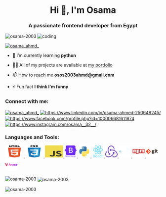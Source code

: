 <h1 align="center">Hi 👋, I'm Osama</h1>
<h3 align="center">A passionate frontend developer from Egypt</h3>


<img align="right" alt="coding" width="400" src="https://cdn.dribbble.com/users/730703/screenshots/6581243/avento.gif">

<p align="left"> <img src="https://komarev.com/ghpvc/?username=osama-2003&label=Profile%20views&color=0e75b6&style=flat" alt="osama-2003" /> </p>

<p align="left"> <a href="https://twitter.com/osama_ahmd_" target="blank"><img src="https://img.shields.io/twitter/follow/osama_ahmd_?logo=twitter&style=for-the-badge" alt="osama_ahmd_" /></a> </p>

- 🌱 I’m currently learning **python**

- 👨‍💻 All of my projects are available at <a href="https://osama-2003.github.io/Portfolio/" /> my portfolio </a>
- 📫 How to reach me **osos2003ahmd@gmail.com**

- ⚡ Fun fact **I think I'm funny**

<h3 align="left">Connect with me:</h3>
<p align="left">
<a href="https://twitter.com/osama_ahmd_" target="blank"><img align="center" src="https://raw.githubusercontent.com/rahuldkjain/github-profile-readme-generator/master/src/images/icons/Social/twitter.svg" alt="osama_ahmd_" height="30" width="40" /></a>
<a href="https://www.linkedin.com/in/osama-ahmed-250648245/" target="blank"><img align="center" src="https://raw.githubusercontent.com/rahuldkjain/github-profile-readme-generator/master/src/images/icons/Social/linked-in-alt.svg" alt="https://www.linkedin.com/in/osama-ahmed-250648245/" height="30" width="40" /></a>
<a href="https://www.facebook.com/profile.php?id=100006681611874" target="blank"><img align="center" src="https://raw.githubusercontent.com/rahuldkjain/github-profile-readme-generator/master/src/images/icons/Social/facebook.svg" alt="https://www.facebook.com/profile.php?id=100006681611874" height="30" width="40" /></a>
<a href="https://www.instagram.com/osama__32__/" target="blank"><img align="center" src="https://raw.githubusercontent.com/rahuldkjain/github-profile-readme-generator/master/src/images/icons/Social/instagram.svg" alt="https://www.instagram.com/osama__32__/" height="30" width="40" /></a>
</p>

<h3 align="left">Languages and Tools:</h3>
<p align="left">
   <a href="https://www.w3.org/html/" target="_blank" rel="noreferrer">
      <img src="https://raw.githubusercontent.com/devicons/devicon/master/icons/html5/html5-original-wordmark.svg" alt="html5" width="60" height="40"/>
   </a>
   <a href="https://www.w3schools.com/css/" target="_blank" rel="noreferrer">
      <img src="https://raw.githubusercontent.com/devicons/devicon/master/icons/css3/css3-original-wordmark.svg" alt="css3" width="60" height="40"/>
   </a>
   <a href="https://developer.mozilla.org/en-US/docs/Web/JavaScript" target="_blank" rel="noreferrer">
      <img src="https://raw.githubusercontent.com/devicons/devicon/master/icons/javascript/javascript-original.svg" alt="javascript" width="60" height="40"/>
   </a>
   <a href="https://getbootstrap.com" target="_blank" rel="noreferrer">
      <img src="https://raw.githubusercontent.com/devicons/devicon/master/icons/bootstrap/bootstrap-plain-wordmark.svg" alt="bootstrap" width="40" height="40"/>
   </a>
   <a href="https://www.python.org" target="_blank" rel="noreferrer">
      <img src="https://raw.githubusercontent.com/devicons/devicon/master/icons/python/python-original.svg" alt="python" width="40" height="40"/>
   </a>
   <a href="https://reactjs.org/" target="_blank" rel="noreferrer">
      <img src="https://raw.githubusercontent.com/devicons/devicon/master/icons/react/react-original-wordmark.svg" alt="react" width="40" height="40"/>
   </a>
   <a href="https://redux.js.org/" target="_blank" rel="noreferrer">
      <img src="https://raw.githubusercontent.com/devicons/devicon/master/icons/redux/redux-original.svg" alt="redux" width="40" height="40"/>
   </a>
   <a href="https://tailwindcss.com/" target="_blank" rel="noreferrer">
      <img src="https://raw.githubusercontent.com/devicons/devicon/master/icons/tailwindcss/tailwindcss-original-wordmark.svg" alt="tailwind" width="40" height="40"/>
   </a>
   <a href="https://www.npmjs.com/" target="_blank" rel="noreferrer">
      <img src="https://raw.githubusercontent.com/devicons/devicon/master/icons/npm/npm-original-wordmark.svg" alt="npm" width="40" height="40"/>
   </a>
  
   <a href="https://git-scm.com/" target="_blank" rel="noreferrer">
      <img src="https://raw.githubusercontent.com/devicons/devicon/master/icons/git/git-original-wordmark.svg" alt="git" width="40" height="40"/>
   </a>
   <a href="https://angular.io/" target="_blank" rel="noreferrer">
      <img src="https://raw.githubusercontent.com/devicons/devicon/master/icons/angular/angular-original-wordmark.svg" alt="angular" width="40" height="40"/>
   </a>
</p>


<p><img align="left" src="https://github-readme-stats.vercel.app/api/top-langs?username=osama-2003&show_icons=true&locale=en&layout=compact" alt="osama-2003" /></p>

<p>&nbsp;<img align="center" src="https://github-readme-stats.vercel.app/api?username=osama-2003&show_icons=true&locale=en" alt="osama-2003" /></p>

<p><img align="center" src="https://github-readme-streak-stats.herokuapp.com/?user=osama-2003&" alt="osama-2003" /></p>
